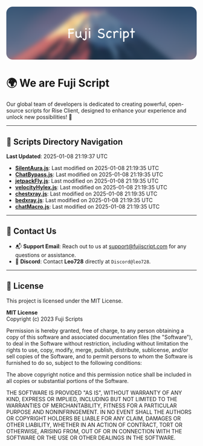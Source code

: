 ![Banner](.github/b.webp)

# 🌍 **We are Fuji Script**

Our global team of developers is dedicated to creating powerful, open-source scripts for Rise Client, designed to enhance your experience and unlock new possibilities! 🌟

---
<!-- SCRIPTS_NAVIGATION_START -->
## 📂 **Scripts Directory Navigation**

**Last Updated**: 2025-01-08 21:19:37 UTC

- **[SilentAura.js](scripts/SilentAura.js)**: Last modified on 2025-01-08 21:19:35 UTC
- **[ChatBypass.js](scripts/ChatBypass.js)**: Last modified on 2025-01-08 21:19:35 UTC
- **[jetpackFly.js](scripts/jetpackFly.js)**: Last modified on 2025-01-08 21:19:35 UTC
- **[velocityHylex.js](scripts/velocityHylex.js)**: Last modified on 2025-01-08 21:19:35 UTC
- **[chestxray.js](scripts/chestxray.js)**: Last modified on 2025-01-08 21:19:35 UTC
- **[bedxray.js](scripts/bedxray.js)**: Last modified on 2025-01-08 21:19:35 UTC
- **[chatMacro.js](scripts/chatMacro.js)**: Last modified on 2025-01-08 21:19:35 UTC

<!-- SCRIPTS_NAVIGATION_END -->

---

## 💬 **Contact Us**  
- 📬 **Support Email**: Reach out to us at [support@fujiscript.com](mailto:support@fujiscript.com) for any questions or assistance.  
- 💬 **Discord**: Contact **Leo728** directly at `Discord@leo728`.

---

## 📜 **License**

This project is licensed under the MIT License.  

**MIT License**  
Copyright (c) 2023 Fuji Scripts  

Permission is hereby granted, free of charge, to any person obtaining a copy of this software and associated documentation files (the "Software"), to deal in the Software without restriction, including without limitation the rights to use, copy, modify, merge, publish, distribute, sublicense, and/or sell copies of the Software, and to permit persons to whom the Software is furnished to do so, subject to the following conditions:  

The above copyright notice and this permission notice shall be included in all copies or substantial portions of the Software.  

THE SOFTWARE IS PROVIDED "AS IS", WITHOUT WARRANTY OF ANY KIND, EXPRESS OR IMPLIED, INCLUDING BUT NOT LIMITED TO THE WARRANTIES OF MERCHANTABILITY, FITNESS FOR A PARTICULAR PURPOSE AND NONINFRINGEMENT. IN NO EVENT SHALL THE AUTHORS OR COPYRIGHT HOLDERS BE LIABLE FOR ANY CLAIM, DAMAGES OR OTHER LIABILITY, WHETHER IN AN ACTION OF CONTRACT, TORT OR OTHERWISE, ARISING FROM, OUT OF OR IN CONNECTION WITH THE SOFTWARE OR THE USE OR OTHER DEALINGS IN THE SOFTWARE.  
